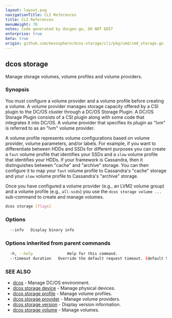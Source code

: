```yaml
---
layout: layout.pug
navigationTitle: CLI References
title: CLI References
menuWeight: 70
notes: Code generated by docgen.go, DO NOT EDIT
enterprise: true
beta: true
origin: github.com/mesosphere/dcos-storage/cli/pkg/cmd/cmd_storage.go
---
```

## dcos storage

Manage storage volumes, volume profiles and volume providers.

### Synopsis

You must configure a volume provider and a volume profile before creating a
volume. A volume provider manages storage capacity offered by a CSI plugin to
the DC/OS cluster through a DC/OS Storage Plugin. A DC/OS Storage Plugin
consists of a CSI plugin along with some code that integrates it into DC/OS. A
volume provider that specifies its plugin as "lvm" is referred to as an "lvm"
volume provider.

A volume profile represents volume configurations based on volume provider,
volume parameters, and/or labels. For example, if you want to differentiate
between HDDs and SSDs for different purposes you can create a `fast` volume
profile that identifies your SSDs and a `slow` volume profile that identifies
your HDDs. If your framework is Cassandra, then it distinguishes between "cache"
and "archive" storage. You can then configure it to map your `fast` volume
profile to Cassandra's "cache" storage and your `slow` volume profile to
Cassandra's "archive" storage.

Once you have configured a volume provider (e.g., an LVM2 volume group) and a
volume profile (e.g., `all-ssds`) you use the `dcos storage volume ...`
sub-command to create and manage volumes.

```bash
dcos storage [flags]
```

### Options

```bash
  --info   Display binary info
```

### Options inherited from parent commands

```bash
  -h, --help               Help for this command.
  --timeout duration   Override the default request timeout. (default 55s)
```

### SEE ALSO

* [dcos](/latest/cli/command-reference/dcos/)	 - Manage DC/OS environment.
* [dcos storage device](./dcos-storage-device/)	 - Manage physical devices.
* [dcos storage profile](./dcos-storage-profile/)	 - Manage volume profiles.
* [dcos storage provider](./dcos-storage-provider/)	 - Manage volume providers.
* [dcos storage version](./dcos-storage-version/)	 - Display version information.
* [dcos storage volume](./dcos-storage-volume/)	 - Manage volumes.

